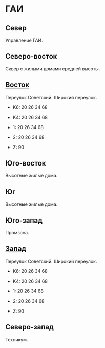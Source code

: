 # ГАИ

## Север

Управление ГАИ.

## Северо-восток

Сквер с жилыми домами средней высоты.

## [Восток](./10570090.md)

Переулок Советский.
Широкий переулок.

* K6:   20  26  34  68
* K4:   20  26  34  68
* 1:    20  26  34  68
* 2:    20  26  34  68

* Z:    90

## Юго-восток

Высотные жилые дома.

## Юг

Высотные жилые дома.

## Юго-запад

Промзона.

## [Запад](./10565090.md)

Переулок Советский.
Широкий переулок.

* K6:   20  26  34  68
* K4:   20  26  34  68
* 1:    20  26  34  68
* 2:    20  26  34  68

* Z:    90

## Северо-запад

Техникум.
